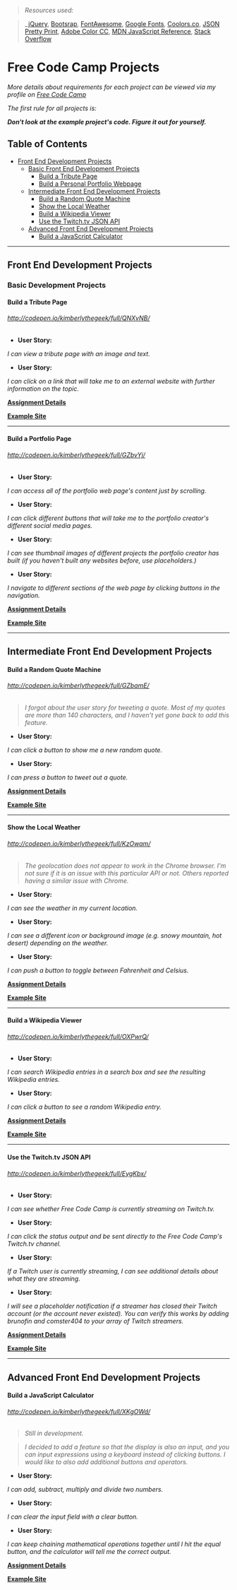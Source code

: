 > _Resources used:_

> _[jQuery](https://jquery.com/), [Bootsrap](http://getbootstrap.com/), [FontAwesome](http://fontawesome.io/icons/), [Google Fonts](https://www.google.com/fonts), [Coolors.co](https://coolors.co/), [JSON Pretty Print](http://jsonprettyprint.net/), [Adobe Color CC](https://color.adobe.com/create/color-wheel/), [MDN JavaScript Reference](https://developer.mozilla.org/en-US/docs/Web/JavaScript/Reference), [Stack Overflow](https://stackoverflow.com/)


# Free Code Camp Projects

_More details about requirements for each project can be viewed via my profile on [Free Code Camp](https://www.freecodecamp.com/kimberlythegeek)_

_The first rule for all projects is:_

___Don't look at the example project's code. Figure it out for yourself.___

## Table of Contents
 - [Front End Development Projects](#front-end-development-projects)
   - [Basic Front End Development Projects](#basic-front-end-development-projects)
     - [Build a Tribute Page](#build-a-tribute-page)
     - [Build a Personal Portfolio Webpage](#build-a-portfolio-page)
   - [Intermediate Front End Development Projects](#intermediate-front-end-development-projects)
     - [Build a Random Quote Machine](#build-a-random-quote-machine)
     - [Show the Local Weather](#show-the-local-weather)
     - [Build a Wikipedia Viewer](#build-a-wikipedia-viewer)
     - [Use the Twitch.tv JSON API](#use-the-twitchtv-json-api)
   - [Advanced Front End Development Projects](#advanced-front-end-development-projects)
     - [Build a JavaScript Calculator](#build-a-javascript-calculator)

 ____

## Front End Development Projects

### Basic Development Projects

#### Build a Tribute Page

###### _http://codepen.io/kimberlythegeek/full/QNXvNB/_

  - __User Story:__

  _I can view a tribute page with an image and text._

  - __User Story:__

  _I can click on a link that will take me to an external website with further information on the topic._


  __[Assignment Details](https://www.freecodecamp.com/challenges/build-a-tribute-page)__


  __[Example Site](https://codepen.io/FreeCodeCamp/full/NNvBQW/)__

___

#### Build a Portfolio Page

###### _http://codepen.io/kimberlythegeek/full/GZbvYj/_

  - __User Story:__

  _I can access all of the portfolio web page's content just by scrolling._

  - __User Story:__

  _I can click different buttons that will take me to the portfolio creator's different social media pages._

  - __User Story:__

  _I can see thumbnail images of different projects the portfolio creator has built (if you haven't built any websites before, use placeholders.)_

  - __User Story:__

  _I navigate to different sections of the web page by clicking buttons in the navigation._


  __[Assignment Details]()__


  __[Example Site]()__

___

## Intermediate Front End Development Projects

#### Build a Random Quote Machine

###### http://codepen.io/kimberlythegeek/full/GZbamE/

  > _I forgot about the user story for tweeting a quote. Most of my quotes are more than 140 characters, and I haven't yet gone back to add this feature._

  - __User Story:__

  _I can click a button to show me a new random quote._

  - __User Story:__

  _I can press a button to tweet out a quote._


  __[Assignment Details](https://www.freecodecamp.com/challenges/build-a-random-quote-machine)__


  __[Example Site](https://codepen.io/FreeCodeCamp/full/ONjoLe/)__

___

#### Show the Local Weather

###### _http://codepen.io/kimberlythegeek/full/KzOwam/_

  > _The geolocation does not appear to work in the Chrome browser. I'm not sure if it is an issue with this particular API or not. Others reported having a similar issue with Chrome._

  - __User Story:__

  _I can see the weather in my current location._

  - __User Story:__

  _I can see a different icon or background image (e.g. snowy mountain, hot desert) depending on the weather._

  - __User Story:__

  _I can push a button to toggle between Fahrenheit and Celsius._


  __[Assignment Details](https://www.freecodecamp.com/challenges/show-the-local-weather)__


  __[Example Site](http://codepen.io/FreeCodeCamp/full/bELRjV)__

  ___

#### Build a Wikipedia Viewer

###### _http://codepen.io/kimberlythegeek/full/OXPwrQ/_

  - __User Story:__

  _I can search Wikipedia entries in a search box and see the resulting Wikipedia entries._

  - __User Story:__

  _I can click a button to see a random Wikipedia entry._


  __[Assignment Details](https://www.freecodecamp.com/challenges/build-a-wikipedia-viewer)__


  __[Example Site](https://codepen.io/FreeCodeCamp/full/wGqEga/)__

___

#### Use the Twitch.tv JSON API

###### _http://codepen.io/kimberlythegeek/full/EygKbx/_

  - __User Story:__

  _I can see whether Free Code Camp is currently streaming on Twitch.tv._

  - __User Story:__

  _I can click the status output and be sent directly to the Free Code Camp's Twitch.tv channel._

  - __User Story:__

  _If a Twitch user is currently streaming, I can see additional details about what they are streaming._

  - __User Story:__

  _I will see a placeholder notification if a streamer has closed their Twitch account (or the account never existed). You can verify this works by adding brunofin and comster404 to your array of Twitch streamers._


__[Assignment Details](https://www.freecodecamp.com/challenges/use-the-twitchtv-json-api)__


__[Example Site](https://codepen.io/FreeCodeCamp/full/Myvqmo/)__

___

## Advanced Front End Development Projects

#### Build a JavaScript Calculator

###### _http://codepen.io/kimberlythegeek/full/XKgOWd/_

> _Still in development._

> _I decided to add a feature so that the display is also an input, and you can input expressions using a keyboard instead of clicking buttons. I would like to also add additional buttons and operators._

- __User Story:__

_I can add, subtract, multiply and divide two numbers._

- __User Story:__

_I can clear the input field with a clear button._

- __User Story:__

_I can keep chaining mathematical operations together until I hit the equal button, and the calculator will tell me the correct output._


__[Assignment Details](https://www.freecodecamp.com/challenges/build-a-javascript-calculator)__


__[Example Site](https://codepen.io/FreeCodeCamp/full/PNKdjo/)__
